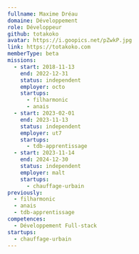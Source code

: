 ```yaml
---
fullname: Maxime Dréau
domaine: Développement
role: Développeur
github: totakoko
avatar: https://i.goopics.net/pZwkP.jpg
link: https://totakoko.com
memberType: beta
missions:
  - start: 2018-11-13
    end: 2022-12-31
    status: independent
    employer: octo
    startups:
      - filharmonic
      - anais
  - start: 2023-02-01
    end: 2023-11-13
    status: independent
    employer: ut7
    startups:
      - tdb-apprentissage
  - start: 2023-11-14
    end: 2024-12-30
    status: independent
    employer: malt
    startups:
      - chauffage-urbain
previously:
  - filharmonic
  - anais
  - tdb-apprentissage
competences:
  - Développement Full-stack
startups:
  - chauffage-urbain
---
```

